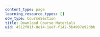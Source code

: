 ```yaml
---
content_type: page
learning_resource_types: []
ocw_type: CourseSection
title: Download Course Materials
uid: 4512f01f-8e14-1eef-f142-5b4907e92dbb
---
```

